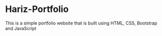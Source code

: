 # Hariz-Portfolio

This is a simple portfolio website that is built using HTML, CSS, Bootstrap and JavaScript

